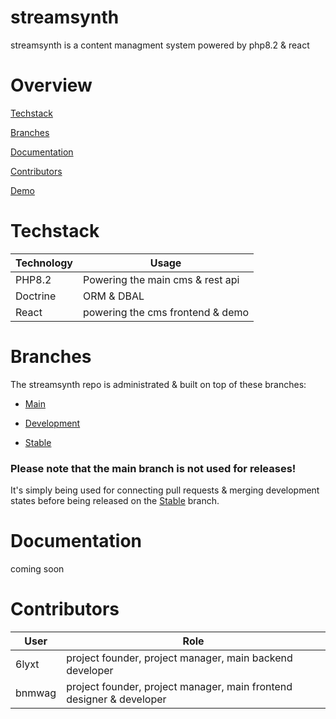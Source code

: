 # streamsynth
streamsynth is a content managment system powered by php8.2 & react 


# Overview
[Techstack](#techstack)

[Branches](#branches)

[Documentation](#documentation)

[Contributors](#contributors)

[Demo](#demo)

# Techstack
| Technology  | Usage |
| ----------- | ----------- |
| PHP8.2      | Powering the main cms & rest api |
| Doctrine   | ORM & DBAL        |
| React   | powering the cms frontend & demo |


# Branches
The streamsynth repo is administrated & built on top of these branches:

- [Main](https://github.com/6lyxt/streamsynth/tree/main)

- [Development](https://github.com/6lyxt/streamsynth/tree/dev)

- [Stable](https://github.com/6lyxt/streamsynth/tree/stable)

### Please note that the **main** branch is not used for releases! 
It's simply being used for connecting pull requests & merging development states before being released on the [Stable](https://github.com/6lyxt/streamsynth/tree/stable) branch.

# Documentation
coming soon

# Contributors
| User  | Role |
| ----------- | ----------- |
| 6lyxt      | project founder, project manager, main backend developer |
| bnmwag   | project founder, project manager, main frontend designer & developer |

